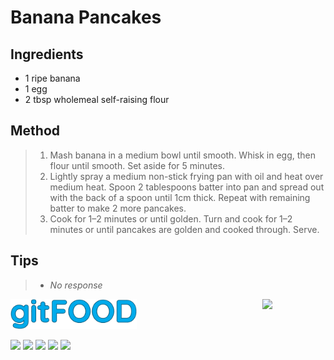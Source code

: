 # Banana Pancakes

## Ingredients

- 1 ripe banana
- 1 egg
- 2 tbsp wholemeal self-raising flour

## Method

> 1. Mash banana in a medium bowl until smooth. Whisk in egg, then flour until smooth. Set aside for 5 minutes.
> 1. Lightly spray a medium non-stick frying pan with oil and heat over medium heat. Spoon 2 tablespoons batter into pan and spread out with the back of a spoon until 1cm thick. Repeat with remaining batter to make 2 more pancakes.
> 1. Cook for 1–2 minutes or until golden. Turn and cook for 1–2 minutes or until pancakes are golden and cooked through. Serve.

## Tips

> - _No response_


<img src="../images/logo_sm.png" width="40%" />

<img src="https://profile-counter.glitch.me/gitfood_bananapancakes/count.svg" width="20%" align="right" />

<img src="https://img.shields.io/badge/fried-blue.svg" /> <img src="https://img.shields.io/badge/stovetop-blue.svg" /> <img src="https://img.shields.io/badge/breakfast-blue.svg" /> <img src="https://img.shields.io/badge/fast-blue.svg" /> <img src="https://img.shields.io/badge/simple-blue.svg" /> 
